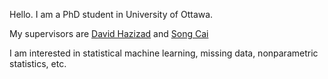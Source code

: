 
Hello. I am a PhD student in University of Ottawa. 

My supervisors are [David Hazizad](https://www.davidhaziza.com/) and [Song Cai](https://people.math.carleton.ca/~scai/) 

I am interested in statistical machine learning, missing data, nonparametric statistics, etc.

